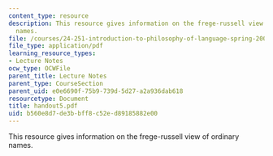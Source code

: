 ```yaml
---
content_type: resource
description: This resource gives information on the frege-russell view of ordinary
  names.
file: /courses/24-251-introduction-to-philosophy-of-language-spring-2005/b560e8d7de3bbff8c52ed89185882e00_handout5.pdf
file_type: application/pdf
learning_resource_types:
- Lecture Notes
ocw_type: OCWFile
parent_title: Lecture Notes
parent_type: CourseSection
parent_uid: e0e6690f-75b9-739d-5d27-a2a936dab618
resourcetype: Document
title: handout5.pdf
uid: b560e8d7-de3b-bff8-c52e-d89185882e00
---
```

This resource gives information on the frege-russell view of ordinary names.

